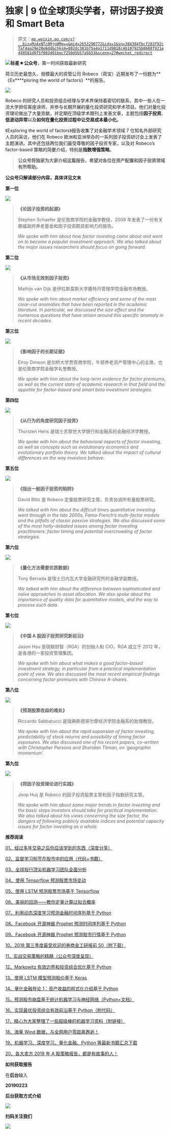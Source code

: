 # 独家 | 9 位全球顶尖学者，研讨因子投资和 Smart Beta

> 原文：[`mp.weixin.qq.com/s?__biz=MzAxNTc0Mjg0Mg==&mid=2653290772&idx=1&sn=384384fbcf283f92c7af4aa29e28e6dd&chksm=802dc301b75a4a1711d9818c4b107925b0688f921ed49581d0f5f003d01bec7250d5b57a5b53&scene=27#wechat_redirect`](http://mp.weixin.qq.com/s?__biz=MzAxNTc0Mjg0Mg==&mid=2653290772&idx=1&sn=384384fbcf283f92c7af4aa29e28e6dd&chksm=802dc301b75a4a1711d9818c4b107925b0688f921ed49581d0f5f003d01bec7250d5b57a5b53&scene=27#wechat_redirect)

![](img/7976c8b0ed1c55dc0294e10b5472cc22.png)**标星★公众号**，第一时间获取最新研究

荷兰历史最悠久、规模最大的资管公司 Robeco（荷宝）近期发布了一份题为**《Ex****ploring the world of factors》**的报告。

![](img/18d9cf577f482dbb32bbcb455e130c26.png)

Robeco 的研究人员和投资组合经理与学术界保持着密切的联系，其中一些人在一流大学担任客座讲师，并参与长期开展的量化投资研究和学术项目。他们对量化投资理论做出了大量贡献，并定期在顶级学术期刊上发表文章，主题包括**因子投资**、**低波动异常**以及**如何在量化投资过程中让交易成本最小化**。

《Exploring the world of factors》报告收集了对金融学术领域 7 位知名外部研究人员的采访，他们在 Robeco 欧洲和亚洲举办的一系列因子投资研讨会上发表了主题演讲。其中还包括两位我们最受尊敬的因子投资专家，以及对 Robeco’s factor-based 策略的简要介绍，特别是**指数增强策略**。

> **公众号将独家为大家介绍这篇报告，希望对各位在资产配置和因子投资领域有所帮助。**

**公众号只解读部分内容，具体详见文末**

**第一位**

![](img/e56a3959e8cf4837cc3177cf179afcfd.png)

> **《论因子投资的起源》**
> 
> Stephen Schaefer 是伦敦商学院的金融学教授，2009 年发表了一份有关挪威政府养老基金和因子投资颇具影响力的报告。
> 
> *We spoke with him about how factor investing came about and went on to become a popular investment approach. We also talked about the major issues researchers should focus on going forward.*

**第二位**

![](img/0d26b47a4494579a4903007cd640da43.png)

> **《从市场无效到因子投资》**
> 
> Mathijs van Dijk 是伊拉斯莫斯大学鹿特丹管理学院金融市场教授。
> 
> *We spoke with him about market efficiency and some of the most clear-cut anomalies that have been reported in the academic literature. In particular, we discussed the size effect and the numerous questions that have arisen around this specific anomaly in recent decades.*

**第三位**

![](img/01037b1efedf668eaf77f5d7f9c06079.png)

> **《影响因子的长期证据》**
> 
> Elroy Dimson 是剑桥大学贾奇商学院，牛顿养老资产管理中心的主席，也是伦敦商学院金融学名誉教授。
> 
> *We spoke with him about the long-term evidence for factor premiums, as well as the current state of academic research in that field and the appetite for factor-based and smart beta investment strategies.*

**第四位**

![](img/d68e7694ca33975f233359d5474ad812.png)

> **《从行为的角度研究因子投资》**
> 
> Thorsten Hens 是瑞士苏黎世大学银行和金融系的金融经济学教授。
> 
> *We spoke with him about the behavioral aspects of factor investing, as well as concepts such as evolutionary economics and evolutionary portfolio theory. We talked about the impact of cultural differences on the way investors behave.*

**第五位**

![](img/3c81d977b2ea8f5bef5355075219922e.png)

> **《指出一般因子投资的陷阱》**
> 
> David Blitz 是 Robeco 定量股票研究主管，负责协调所有量股票研究。
> 
> *We talked with him about the difficult times quantitative investing went through in the late 2000s, Fama-French’s multi-factor models and the pitfalls of classic passive strategies. We also discussed some of the most hotly-debated issues among factor investing practitioners: factor timing and potential overcrowding of factor strategies.*

**第六位**

![](img/7445970a43184d1349d8e189f9c009f8.png)

> **《量化方法需要优质数据》**
> 
> Tony Berrada 是瑞士日内瓦大学金融研究所的金融学副教授。
> 
> *We talked with him about the difference between sophisticated and naïve approaches to asset allocation. We also spoke about the importance of quality data for quantitative models, and the way to process such data.*

**第七位**

![](img/d69916d398a0004290f6ccf3edc79dc0.png)

> **《中国 A 股因子投资研究新前沿》**
> 
> Jason Hsu 是锐联财智（RGA）的创始人和 CIO，RGA 成立于 2012 年，是香港的一家投资管理集团。
> 
> *We spoke with him about what makes a good factor-based investment strategy, in particular from a practical implementation point of view. We also discussed the most recent empirical findings concerning factor premiums with Chinese A-shares.*

**第八位**

![](img/f1ad983278e481e449decb8b142e7988.png)

> **《预测股票收益的难处》**
> 
> Riccardo Sabbatucci 是瑞典斯德哥尔摩经济学院金融系的助理教授。
> 
> *We spoke with him about the rapid expansion of factor investing, predictability of stock returns and possibility of timing factor exposures. We also discussed one of his recent papers, co-written with Christopher Parsons and Sheridan Titman, on ‘geographic momentum’.*

**第九位**

![](img/2503d9afeae9c5f1b6299f8ef98230ec.png)

> **《将因子投资理论进行实践》**
> 
> Joop Huij 是 Robeco 的因子投资股票主管和因子指数研究主管。
> 
> *We spoke with him about some major trends in factor investing and the basic steps investors should take for practical implementation. We also talked about his views concerning the size factor, the dangers of following publicly available indices and potential capacity issues for factor investing as a whole.*

**推荐阅读**

[01、经过多年交易之后你应该学到的东西（深度分享）](https://mp.weixin.qq.com/s?__biz=MzAxNTc0Mjg0Mg==&mid=2653289074&idx=1&sn=e859d363eef9249236244466a1af41b6&chksm=802e3867b759b1717f77e07a51ee5671e8115130c66562577280ba1243cba08218add04f1f00&token=449379994&lang=zh_CN&scene=21#wechat_redirect)

[02、监督学习标签在股市中的应用（代码+书籍）](https://mp.weixin.qq.com/s?__biz=MzAxNTc0Mjg0Mg==&mid=2653289050&idx=1&sn=60043a5c95b877dd329a5fd150ddacc4&chksm=802e384fb759b1598e500087374772059aa21b31ae104b3dca04331cf4b63a233c5e04c1945a&token=449379994&lang=zh_CN&scene=21#wechat_redirect)

[03、全球投行顶尖机器学习团队全面分析](https://mp.weixin.qq.com/s?__biz=MzAxNTc0Mjg0Mg==&mid=2653289018&idx=1&sn=8c411f676c2c0d92b0dd218f041bee4b&chksm=802e382fb759b139ffebf633ac14cdd0f21938e4613fe632d5d9231dab3d2aca95a11628378a&token=449379994&lang=zh_CN&scene=21#wechat_redirect)

[04、使用 Tensorflow 预测股票市场变动](https://mp.weixin.qq.com/s?__biz=MzAxNTc0Mjg0Mg==&mid=2653289014&idx=1&sn=3762d405e332c599a21b48a7dc4df587&chksm=802e3823b759b135928d55044c2729aea9690f86752b680eb973d1a376dc53cfa18287d0060b&token=449379994&lang=zh_CN&scene=21#wechat_redirect)

[05、使用 LSTM 预测股票市场基于 Tensorflow](https://mp.weixin.qq.com/s?__biz=MzAxNTc0Mjg0Mg==&mid=2653289238&idx=1&sn=3144f5792f84455dd53c27a78e8a316c&chksm=802e3903b759b015da88acde4fcbc8547ab3e6acbb5a0897404bbefe1d8a414265d5d5766ee4&token=2020206794&lang=zh_CN&scene=21#wechat_redirect)

[06、美丽的回测——教你定量计算过拟合概率](https://mp.weixin.qq.com/s?__biz=MzAxNTc0Mjg0Mg==&mid=2653289314&idx=1&sn=87c5a12b23a875966db7be50d11f09cd&chksm=802e3977b759b061675d1988168c1fec06c602e8583fbcc9b76f87008e0c10b702acc85467a0&token=1972390229&lang=zh_CN&scene=21#wechat_redirect)

[07、利用动态深度学习预测金融时间序列基于 Python](https://mp.weixin.qq.com/s?__biz=MzAxNTc0Mjg0Mg==&mid=2653289347&idx=1&sn=bf5d7899bc4a854d4ba9046fdc6fe0d6&chksm=802e3996b759b080287213840987bb0a0c02e4e1d4d7aae23f10a225a92ef6dd922d8006123d&token=290397496&lang=zh_CN&scene=21#wechat_redirect)

[08、Facebook 开源神器 Prophet 预测时间序列基于 Python](https://mp.weixin.qq.com/s?__biz=MzAxNTc0Mjg0Mg==&mid=2653289394&idx=1&sn=24a836136d730aa268605628e683d629&chksm=802e39a7b759b0b1dcf7aaa560699130a907716b71fc9c45ff0e5d236c5ae8ef80ebdb09dbb6&token=290397496&lang=zh_CN&scene=21#wechat_redirect)

[09、Facebook 开源神器 Prophet 预测股市行情基于 Python](https://mp.weixin.qq.com/s?__biz=MzAxNTc0Mjg0Mg==&mid=2653289437&idx=1&sn=f0dca7da8e69e7ba736992cb3d034ce7&chksm=802e39c8b759b0de5bce401c580623d0729ecca69d13926479d36e19aff8c9c9e8a20265afff&token=290397496&lang=zh_CN&scene=21#wechat_redirect)

[10、2018 第三季度最受欢迎的券商金工研报前 50（附下载）](https://mp.weixin.qq.com/s?__biz=MzAxNTc0Mjg0Mg==&mid=2653289358&idx=1&sn=db6e8ab85b08f6e67790ec0e401e586e&chksm=802e399bb759b08d6eec855f9901ea856d0da68c7425cba62791b8948da6ad761a3d88543dad&token=290397496&lang=zh_CN&scene=21#wechat_redirect)

[11、实战交易策略的精髓（公众号深度呈现）](https://mp.weixin.qq.com/s?__biz=MzAxNTc0Mjg0Mg==&mid=2653289447&idx=1&sn=f2948715bf82569a6556d518e56c1f9e&chksm=802e39f2b759b0e4502d1aaac562b87789573b55c76b3c85897d8c9d88dbf9a0b7ee34d86a4e&token=290397496&lang=zh_CN&scene=21#wechat_redirect)

[12、Markowitz 有效边界和投资组合优化基于 Python](https://mp.weixin.qq.com/s?__biz=MzAxNTc0Mjg0Mg==&mid=2653289478&idx=1&sn=f8e01a641be021993d8ef2d84e94a299&chksm=802e3e13b759b7055cf27a280c672371008a5564c97c658eee89ce8481396a28d254836ff9af&token=290397496&lang=zh_CN&scene=21#wechat_redirect)

[13、使用 LSTM 模型预测股价基于 Keras](https://mp.weixin.qq.com/s?__biz=MzAxNTc0Mjg0Mg==&mid=2653289495&idx=1&sn=c4eeaa2e9f9c10995be9ea0c56d29ba7&chksm=802e3e02b759b7148227675c23c403fb9a543b733e3d27fa237b53840e030bf387a473d83e3c&token=1260956004&lang=zh_CN&scene=21#wechat_redirect)

[14、量化金融导论 1：资产收益的程式化介绍基于 Python](https://mp.weixin.qq.com/s?__biz=MzAxNTc0Mjg0Mg==&mid=2653289507&idx=1&sn=f0ca71aa07531bbbdbd33213f0bab89f&chksm=802e3e36b759b720138b3b17a4dd0e198e054b9de29a038fdd50805f824effa55831111ad026&token=1936245282&lang=zh_CN&scene=21#wechat_redirect)

[15、预测股市崩盘基于统计机器学习与神经网络（Python+文档）](https://mp.weixin.qq.com/s?__biz=MzAxNTc0Mjg0Mg==&mid=2653289533&idx=1&sn=4ef964834e84a9995111bb057b0fc5dd&chksm=802e3e28b759b73e0618eb1262c53aa0601fbf5805525a7c7ff40dc3db62c7704496611bdbf1&token=1950551577&lang=zh_CN&scene=21#wechat_redirect)

[16、实现最优投资组合有效前沿基于 Python（附代码）](https://mp.weixin.qq.com/s?__biz=MzAxNTc0Mjg0Mg==&mid=2653289609&idx=1&sn=c7f0b3e47025862d10bb53b6ab88bcda&chksm=802e3e9cb759b78abf6b8b049c59bf18ccfb2ead7580d1f557d36de2292f59dcbd94dcd41910&token=2085008037&lang=zh_CN&scene=21#wechat_redirect)

[17、精心为大家整理了一些超级棒的机器学习资料（附链接）](https://mp.weixin.qq.com/s?__biz=MzAxNTc0Mjg0Mg==&mid=2653289615&idx=1&sn=1cdc89afb997d0c580bf0cef296d946c&chksm=802e3e9ab759b78ce9f0cd152a680d4a413d6c8dcb02a7a296f4091993a7e4137e7520394575&token=2085008037&lang=zh_CN&scene=21#wechat_redirect)

[18、海量 Wind 数据，与全网用户零距离邂逅！](https://mp.weixin.qq.com/s?__biz=MzAxNTc0Mjg0Mg==&mid=2653289623&idx=1&sn=28a3600fd7a72d7be00b066ca0f98244&chksm=802e3e82b759b7943f43a4f6ef4a91e4153fa6b8210de9590235fa8ee66eb9811ce177054dbc&token=1389401983&lang=zh_CN&scene=21#wechat_redirect)

[19、机器学习、深度学习、量化金融、Python 等最新书籍汇总下载](https://mp.weixin.qq.com/s?__biz=MzAxNTc0Mjg0Mg==&mid=2653289640&idx=1&sn=34e94fcbe99052b8e7381ecc48a36dc0&chksm=802e3ebdb759b7ab897cd329a680715b6f8294e63550ddf0c57b9e1320b2b7d1408c6fdca0c7&token=1389401983&lang=zh_CN&scene=21#wechat_redirect)

[20、各大卖方 2019 年 A 股策略报告，都是有故事的人！](https://mp.weixin.qq.com/s?__biz=MzAxNTc0Mjg0Mg==&mid=2653289725&idx=1&sn=4b65cd1fb8331438e4c0b3d0eae6b51f&chksm=802e3ee8b759b7fe1b94e84d54cc23b0ab05853d5cd227812574b350e9fc2cce9e5f1bc6cb7a&token=1389401983&lang=zh_CN&scene=21#wechat_redirect)

**如何获取报告**

在**后台**输入

**20190223**

**后台获取方式介绍**

![](img/4842921f26900ec7d873bb68dc9b4fe9.png)

**扫码关注我们**

![](img/48420b80b7165b5f8e0be398e7b70475.png)